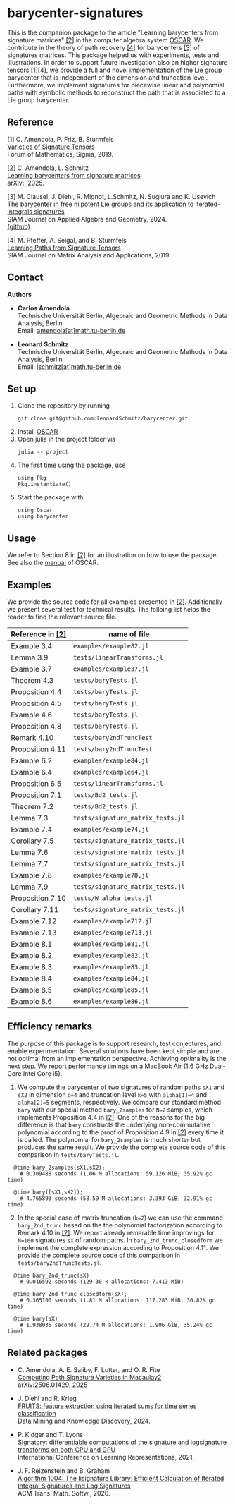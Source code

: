 # barycenter-signatures

This is the companion package to the article  "Learning barycenters from signature matrices" [[2]](#2) 
in the computer algebra system [OSCAR](https://www.oscar-system.org). 
We contribute in the theory of path recovery [[4]](#4) for barycenters [[3]](#3) of signatures matrices. This package 
helped us with experiments, tests and illustrations. 
In order to support future investigation also on higher signature tensors [[1]](#1)[[4]](#4), we provide a full 
and novel implementation of the Lie group barycenter that is independent of the dimension 
and truncation level. Furthermore, we implement signatures for piecewise linear and polynomial paths with 
symbolic methods to reconstruct the path that is associated to a Lie group barycenter. 

## Reference

<a id="1">[1]</a>
C. Amendola, P. Friz,  B. Sturmfels</br>
[Varieties of Signature Tensors](https://www.cambridge.org/core/journals/forum-of-mathematics-sigma/article/varieties-of-signature-tensors/53CCE644BC95B0F83EB458AADA72EEE5)</br>
Forum of Mathematics, Sigma, 2019. 

<a id="2">[2]</a>
C. Amendola, L. Schmitz </br>
[Learning barycenters from signature matrices](https:/) </br>
arXiv:, 2025. 

<a id="3">[3]</a>
M. Clausel, J. Diehl, R. Mignot, L.Schmitz, N. Sugiura and K. Usevich </br>
[The barycenter in free nilpotent Lie groups and its application to iterated-integrals signatures](https://epubs.siam.org/doi/abs/10.1137/23M159024X)</br>
SIAM Journal on Applied Algebra and Geometry, 2024. </br>
[(github)](https://github.com/diehlj/free-nilpotent-lie-group-barycenter)</br>

<a id="4">[4]</a>
M. Pfeffer, A. Seigal, and B. Sturmfels </br> 
[Learning Paths from Signature Tensors](https://https://epubs.siam.org/doi/10.1137/18M1212331)</br>
SIAM Journal on Matrix Analysis and Applications, 2019. </br>

## Contact

**Authors**

- **Carlos Amendola**  
  Technische Universität Berlin, Algebraic and Geometric Methods in Data Analysis, Berlin  
  Email: [amendola[at]math.tu-berlin.de](mailto:amendola@math.tu-berlin.de)

- **Leonard Schmitz**  
  Technische Universität Berlin, Algebraic and Geometric Methods in Data Analysis, Berlin  
  Email: [lschmitz[at]math.tu-berlin.de](mailto:lschmitz@math.tu-berlin.de)

## Set up
1. Clone the repository by running
   ```
   git clone git@github.com:leonardSchmitz/barycenter.git
   ```
2. Install [OSCAR](https://www.oscar-system.org)
3. Open julia in the project folder via
   ```
   julia -- project
   ``` 
4. The first time using the package, use
   ```
   using Pkg 
   Pkg.instantiate()
   ```
3. Start the package with  
   ```
   using Oscar 
   using barycenter
   ```

## Usage 
We refer to Section 8 in [[2]](#2) for an illustration on how to use the package. 
See also the [manual](https://docs.oscar-system.org/stable/) of OSCAR. 

## Examples
We provide the source code for all examples presented in [[2]](#2). 
Additionally we present several test for technical results. 
The folloing list helps the reader to find the relevant source file.  

| Reference in [[2]](#2) | name of file                         |
|------------------------|--------------------------------------|
| Example 3.4            | `examples/example82.jl`              |
| Lemma 3.9              | `tests/linearTransforms.jl`          |
| Example 3.7            | `examples/example37.jl`              |
| Theorem 4.3            | `tests/baryTests.jl`                 |
| Proposition 4.4        | `tests/baryTests.jl`                 |
| Proposition 4.5        | `tests/baryTests.jl`                 |
| Example 4.6            | `tests/baryTests.jl`                 |
| Proposition 4.8        | `tests/baryTests.jl`                 |
| Remark 4.10            | `tests/bary2ndTruncTest`             |
| Proposition 4.11       | `tests/bary2ndTruncTest`             |
| Example 6.2            | `examples/example84.jl`              |
| Example 6.4            | `examples/example64.jl`              |
| Proposition 6.5        | `tests/linearTransforms.jl`          |
| Proposition 7.1        | `tests/Bd2_tests.jl`                 |
| Theorem 7.2            | `tests/Bd2_tests.jl`                 |
| Lemma 7.3              | `tests/signature_matrix_tests.jl`    |
| Example 7.4            | `examples/example74.jl`              |
| Corollary 7.5          | `tests/signature_matrix_tests.jl`    |
| Lemma 7.6              | `tests/signature_matrix_tests.jl`    |
| Lemma 7.7              | `tests/signature_matrix_tests.jl`    |
| Example 7.8            | `examples/example78.jl`              |
| Lemma 7.9              | `tests/signature_matrix_tests.jl`    |
| Proposition 7.10       | `tests/W_alpha_tests.jl`             |
| Corollary 7.11         | `tests/signature_matrix_tests.jl`    |
| Example 7.12           | `examples/example712.jl`             |
| Example 7.13           | `examples/example713.jl`             |
| Example 8.1            | `examples/example81.jl`              |
| Example 8.2            | `examples/example82.jl`              |
| Example 8.3            | `examples/example83.jl`              |
| Example 8.4            | `examples/example84.jl`              |
| Example 8.5            | `examples/example85.jl`              |
| Example 8.6            | `examples/example86.jl`              |


## Efficiency remarks

The purpose of this package is to support research, test conjectures, and enable experimentation. 
Several solutions have been kept simple and are not optimal from an implementation perspective. 
Achieving optimality is the next step. 
We report performance timings on a MacBook Air (1.6 GHz Dual-Core Intel Core i5).

1. We compute the barycenter of two signatures of random paths `sX1` and `sX2` in dimension `d=4` 
and truncation level `k=5` with `alpha[1]=4` and `alpha[2]=5` segments, respectively. We compare 
our standard method `bary` with our special method `bary_2samples` for `N=2` samples, which 
implements Proposition 4.4 in [[2]](#2). 
One of the reasons for the big difference is that `bary` constructs the underlying non-commutative 
polynomial according to the proof of Proposition 4.9 in [[2]](#2) every time it is called. The 
polynomial for `bary_2samples` is much shorter but produces the same result. We provide the complete 
source code of this comparison in `tests/baryTests.jl`. 

```
  @time bary_2samples(sX1,sX2);
    # 0.309488 seconds (1.06 M allocations: 59.126 MiB, 35.92% gc time)
  
  @time bary([sX1,sX2]);
    # 4.765893 seconds (58.59 M allocations: 3.393 GiB, 32.91% gc time)
```

2. In the special case of matrix truncation (`k=2`) we can use the command `bary_2nd_trunc` based 
on the the polynomial factorization according to Remark 4.10 in [[2]](#2). We report already 
remarable time improvings for `N=100` signatures `sX` of random paths. In `bary_2nd_trunc_closedform`
we implement the complete expression according to Proposition 4.11. We provide the complete
source code of this comparison in `tests/bary2ndTruncTests.jl`.


```
  @time bary_2nd_trunc(sX)
    # 0.016592 seconds (129.30 k allocations: 7.413 MiB)

  @time bary_2nd_trunc_closedform(sX);
    # 0.365100 seconds (1.81 M allocations: 117.283 MiB, 30.82% gc time)

  @time bary(sX)
    # 1.938035 seconds (29.74 M allocations: 1.906 GiB, 35.24% gc time)
```


## Related packages 

- C. Amendola, A. E. Saliby, F. Lotter, and O. R. Fite</br>
[Computing Path Signature Varieties in Macaulay2](https://arxiv.org/abs/2506.01429)</br>
arXiv:2506.01429, 2025</br>

- J. Diehl and R. Krieg</br>
[FRUITS: feature extraction using iterated sums for time series classification](https://link.springer.com/article/10.1007/s10618-024-01068-1) </br>
Data Mining and Knowledge Discovery, 2024.</br>

- P. Kidger and T. Lyons</br>
[Signatory: differentiable computations of the signature and logsignature transforms
on both CPU and GPU](https://github.com/patrick-kidger/signatory)</br>
International Conference on Learning Representations, 2021. 

- J. F. Reizenstein and B. Graham</br>
[Algorithm 1004: The Iisignature Library: Efficient Calculation of Iterated
Integral Signatures and Log Signatures](https://dl.acm.org/doi/10.1145/3371237)</br>
ACM Trans. Math. Softw., 2020.</br>

